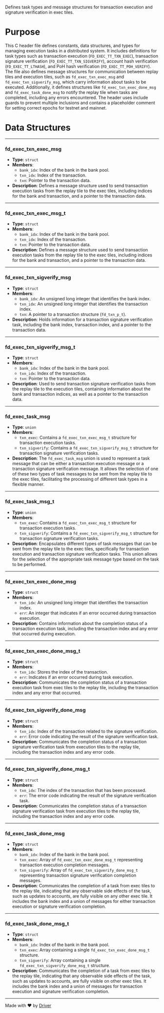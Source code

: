 <!--------------------------------------------------------------------------------->
<!-- IMPORTANT: This file is auto-generated by Driver (https://driver.ai). -------->
<!-- Manual edits may be overwritten on future commits. --------------------------->
<!--------------------------------------------------------------------------------->

Defines task types and message structures for transaction execution and signature verification in exec tiles.

# Purpose
This C header file defines constants, data structures, and types for managing execution tasks in a distributed system. It includes definitions for task types such as transaction execution (`FD_EXEC_TT_TXN_EXEC`), transaction signature verification (`FD_EXEC_TT_TXN_SIGVERIFY`), account hash verification (`FD_EXEC_TT_LTHASH`), and PoH hash verification (`FD_EXEC_TT_POH_VERIFY`). The file also defines message structures for communication between replay tiles and execution tiles, such as `fd_exec_txn_exec_msg` and `fd_exec_txn_sigverify_msg`, which carry information about tasks to be executed. Additionally, it defines structures like `fd_exec_txn_exec_done_msg` and `fd_exec_task_done_msg` to notify the replay tile when tasks are completed, including any errors encountered. The header uses include guards to prevent multiple inclusions and contains a placeholder comment for setting correct epochs for testnet and mainnet.
# Data Structures

---
### fd\_exec\_txn\_exec\_msg
- **Type**: ``struct``
- **Members**:
    - `bank_idx`: Index of the bank in the bank pool.
    - `txn_idx`: Index of the transaction.
    - `txn`: Pointer to the transaction data.
- **Description**: Defines a message structure used to send transaction execution tasks from the replay tile to the exec tiles, including indices for the bank and transaction, and a pointer to the transaction data.


---
### fd\_exec\_txn\_exec\_msg\_t
- **Type**: ``struct``
- **Members**:
    - `bank_idx`: Index of the bank in the bank pool.
    - `txn_idx`: Index of the transaction.
    - `txn`: Pointer to the transaction data.
- **Description**: Defines a message structure used to send transaction execution tasks from the replay tile to the exec tiles, including indices for the bank and transaction, and a pointer to the transaction data.


---
### fd\_exec\_txn\_sigverify\_msg
- **Type**: `struct`
- **Members**:
    - ``bank_idx``: An unsigned long integer that identifies the bank index.
    - ``txn_idx``: An unsigned long integer that identifies the transaction index.
    - ``txn``: A pointer to a transaction structure (`fd_txn_p_t`).
- **Description**: Holds information for a transaction signature verification task, including the bank index, transaction index, and a pointer to the transaction data.


---
### fd\_exec\_txn\_sigverify\_msg\_t
- **Type**: ``struct``
- **Members**:
    - `bank_idx`: Index of the bank in the bank pool.
    - `txn_idx`: Index of the transaction.
    - `txn`: Pointer to the transaction data.
- **Description**: Used to send transaction signature verification tasks from the replay tile to the execution tiles, containing information about the bank and transaction indices, as well as a pointer to the transaction data.


---
### fd\_exec\_task\_msg
- **Type**: `union`
- **Members**:
    - `txn_exec`: Contains a `fd_exec_txn_exec_msg_t` structure for transaction execution tasks.
    - `txn_sigverify`: Contains a `fd_exec_txn_sigverify_msg_t` structure for transaction signature verification tasks.
- **Description**: The `fd_exec_task_msg` union is used to represent a task message that can be either a transaction execution message or a transaction signature verification message. It allows the selection of one of these two types of task messages to be sent from the replay tile to the exec tiles, facilitating the processing of different task types in a flexible manner.


---
### fd\_exec\_task\_msg\_t
- **Type**: `union`
- **Members**:
    - `txn_exec`: Contains a `fd_exec_txn_exec_msg_t` structure for transaction execution tasks.
    - `txn_sigverify`: Contains a `fd_exec_txn_sigverify_msg_t` structure for transaction signature verification tasks.
- **Description**: Encapsulates different types of task messages that can be sent from the replay tile to the exec tiles, specifically for transaction execution and transaction signature verification tasks. This union allows for the selection of the appropriate task message type based on the task to be performed.


---
### fd\_exec\_txn\_exec\_done\_msg
- **Type**: ``struct``
- **Members**:
    - `txn_idx`: An unsigned long integer that identifies the transaction index.
    - `err`: An integer that indicates if an error occurred during transaction execution.
- **Description**: Contains information about the completion status of a transaction execution task, including the transaction index and any error that occurred during execution.


---
### fd\_exec\_txn\_exec\_done\_msg\_t
- **Type**: `struct`
- **Members**:
    - `txn_idx`: Stores the index of the transaction.
    - `err`: Indicates if an error occurred during task execution.
- **Description**: Communicates the completion status of a transaction execution task from exec tiles to the replay tile, including the transaction index and any error that occurred.


---
### fd\_exec\_txn\_sigverify\_done\_msg
- **Type**: ``struct``
- **Members**:
    - `txn_idx`: Index of the transaction related to the signature verification.
    - `err`: Error code indicating the result of the signature verification task.
- **Description**: Communicates the completion status of a transaction signature verification task from execution tiles to the replay tile, including the transaction index and any error code.


---
### fd\_exec\_txn\_sigverify\_done\_msg\_t
- **Type**: ``struct``
- **Members**:
    - `txn_idx`: The index of the transaction that has been processed.
    - `err`: The error code indicating the result of the signature verification task.
- **Description**: Communicates the completion status of a transaction signature verification task from execution tiles to the replay tile, including the transaction index and any error code.


---
### fd\_exec\_task\_done\_msg
- **Type**: ``struct``
- **Members**:
    - `bank_idx`: Index of the bank in the bank pool.
    - `txn_exec`: Array of `fd_exec_txn_exec_done_msg_t` representing transaction execution completion messages.
    - `txn_sigverify`: Array of `fd_exec_txn_sigverify_done_msg_t` representing transaction signature verification completion messages.
- **Description**: Communicates the completion of a task from exec tiles to the replay tile, indicating that any observable side effects of the task, such as updates to accounts, are fully visible on any other exec tile. It includes the bank index and a union of messages for either transaction execution or signature verification completion.


---
### fd\_exec\_task\_done\_msg\_t
- **Type**: ``struct``
- **Members**:
    - ``bank_idx``: Index of the bank in the bank pool.
    - ``txn_exec``: Array containing a single `fd_exec_txn_exec_done_msg_t` structure.
    - ``txn_sigverify``: Array containing a single `fd_exec_txn_sigverify_done_msg_t` structure.
- **Description**: Communicates the completion of a task from exec tiles to the replay tile, indicating that any observable side effects of the task, such as updates to accounts, are fully visible on other exec tiles. It includes the bank index and a union of messages for transaction execution and signature verification completion.



---
Made with ❤️ by [Driver](https://www.driver.ai/)